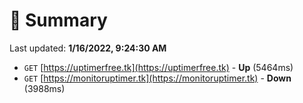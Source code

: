 # 📖 Summary
Last updated: **1/16/2022, 9:24:30 AM**

- `GET` [https://uptimerfree.tk](https://uptimerfree.tk) - **Up** (5464ms)
- `GET` [https://monitoruptimer.tk](https://monitoruptimer.tk) - **Down** (3988ms)
